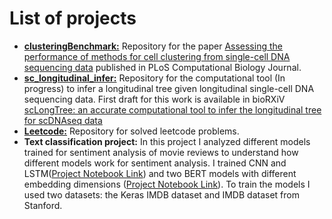 # List of projects

<ul>
  <li><b><a href="https://github.com/compbiofan/clusteringBenchmark/tree/5b9035b9e4dfeba30b1f6e15370238d0ef6df42e">clusteringBenchmark:</a></b> Repository for the paper <a href="https://journals.plos.org/ploscompbiol/article?id=10.1371/journal.pcbi.1010480">Assessing the performance of methods for cell clustering from single-cell DNA sequencing data</a> published in PLoS Computational Biology Journal. </li>
  <li><b><a href="https://github.com/compbio-mallory/sc_longitudinal_infer/tree/e992e310644fa7892be3425e714c7adf4d628c85">sc_longitudinal_infer:</a></b> Repository for the computational tool (In progress) to infer a longitudinal tree given longitudinal single-cell DNA sequencing data. First draft for this work is available in bioRXiV <a href="https://www.biorxiv.org/content/10.1101/2023.11.11.566680v1">scLongTree: an accurate computational tool to infer the longitudinal tree for scDNAseq data</a></li>
  <li><b><a href="https://github.com/rituparna-13/leetcode/tree/fdc49d51a58b59e8b0ed703787b098d4398d88f0">Leetcode:</a></b> Repository for solved leetcode problems.</li>
  <li><b>Text classification project:</b> In this project I analyzed different models trained for sentiment analysis of movie reviews to understand how different models work for sentiment analysis. I trained CNN and LSTM(<a href="https://colab.research.google.com/drive/1-11kpS9KsdWKdxLCI3nnLSkZ_eH2UxVR?usp=sharing">Project Notebook Link</a>) and two BERT models with different embedding dimensions (<a href="https://colab.research.google.com/drive/1UHiGTZuwRT3FkveQeZHXwx1ebKu501Jj?usp=sharing">Project Notebook Link</a>). To train the models I used two datasets: the Keras IMDB dataset and IMDB dataset from Stanford. </li>
</ul>











